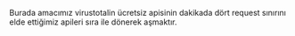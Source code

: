 Burada amacımız virustotalin ücretsiz apisinin dakikada dört request sınırını elde ettiğimiz apileri sıra ile dönerek aşmaktır.
